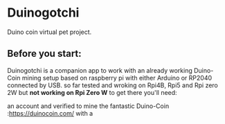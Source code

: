 # Duinogotchi
Duino coin virtual pet project.

## Before you start:
Duinogotchi is a companion app to work with an already working Duino-Coin mining setup based on raspberry pi with either Arduino or RP2040 connected by USB.
so far tested and wroking on Rpi4B, Rpi5 and Rpi zero 2W but **not working on Rpi Zero W**
to get there you'll need:

an account and verified to mine the fantastic Duino-Coin :https://duinocoin.com/
with a 
